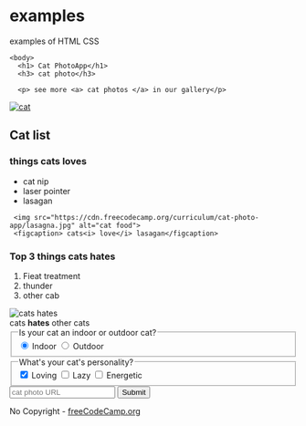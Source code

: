 # examples
examples of HTML CSS
<!-- 1st example of Html -->
<html lang="en">
  <head>
  <title> CatPhotoApp</title>
  <meta charset="utf-8">
      <meta name="viewport" content="width=device-width, initial-scale=1.0">
    </head>

    <body>
      <h1> Cat PhotoApp</h1>
      <h3> cat photo</h3>

      <p> see more <a> cat photos </a> in our gallery</p>
   <a href="https://freecatphotoapp.com/"><img src="https://cdn.freecodecamp.org/curriculum/cat-photo-app/relaxing-cat.jpg" alt="cat" ></a>

   <h2> Cat list </h2>
   <h3> things cats loves </h3>

   <ul> 
     <li> cat nip</li>
     <li> laser pointer</li>
     <li> lasagan </li>
     </ul>

     <img src="https://cdn.freecodecamp.org/curriculum/cat-photo-app/lasagna.jpg" alt="cat food">
     <figcaption> cats<i> love</i> lasagan</figcaption>

<h3> Top 3 things cats hates </h3>
     <ol>
       <li> Fieat treatment </li>
       <li> thunder </li>
       <li>  other cab </li>
       </ol>
<img src="https://cdn.freecodecamp.org/curriculum/cat-photo-app/cats.jpg" alt="cats hates">
<figcaption> cats <b> hates</b> other cats</figcaption>

<form action="https://freecatphotoapp.com/submit-cat-photo">
          <fieldset>
            <legend>Is your cat an indoor or outdoor cat?</legend>
            <label><input id="indoor" type="radio" name="indoor-outdoor" value="indoor" checked=""> Indoor</label>
            <label><input id="outdoor" type="radio" name="indoor-outdoor" value="outdoor"> Outdoor</label>
          </fieldset>
          <fieldset>
            <legend>What's your cat's personality?</legend>
            <label for="loving"><input id="loving" type="checkbox" name="personality" value="loving" checked=""> Loving</label>
            <label for="lazy"><input id="lazy" type="checkbox" name="personality" value="lazy"> Lazy</label>
            <label for="energetic"><input id="energetic" type="checkbox" name="personality" value="energetic"> Energetic</label>
          </fieldset>
          <input type="text" name="catphotourl" placeholder="cat photo URL" required="">
          <button type="submit">Submit</button>
        </form>
		 </body>
		<footer>
      <p>
        No Copyright - <a href="https://www.freecodecamp.org">freeCodeCamp.org</a>
      </p>
    </footer>
     
 </html>  
 
 
 <!-- Second example of Html -->
 <html>
 <head>
 <title>
 </title>
 </head
 <body>
 
 </body>
 </html>
 
